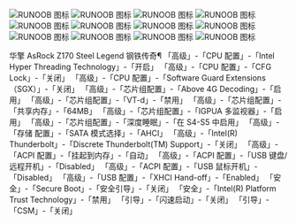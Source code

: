 ![RUNOOB 图标](info.png)
![RUNOOB 图标](bios/1.jpg)
![RUNOOB 图标](bios/2.jpg)
![RUNOOB 图标](bios/3.jpg)
![RUNOOB 图标](bios/4.jpg)
![RUNOOB 图标](bios/5.jpg)
![RUNOOB 图标](bios/6.jpg)
![RUNOOB 图标](bios/7.jpg)
![RUNOOB 图标](bios/8.jpg)
![RUNOOB 图标](bios/9.jpg)
![RUNOOB 图标](bios/10.jpg)
![RUNOOB 图标](bios/11.jpg)


华擎 AsRock Z170 Steel Legend 钢铁传奇¶
「高级」-「CPU 配置」-「Intel Hyper Threading Technology」-「开启」
「高级」-「CPU 配置」-「CFG Lock」-「关闭」
「高级」-「CPU 配置」-「Software Guard Extensions（SGX）」-「关闭」
「高级」-「芯片组配置」-「Above 4G Decoding」-「启用」
「高级」-「芯片组配置」-「VT-d」-「禁用」
「高级」-「芯片组配置」-「共享内存」-「64MB」
「高级」-「芯片组配置」-「IGPUA 多监视器」-「启用」
「高级」-「芯片组配置」-「深度睡眠」-「在 S4-S5 中启用」
「高级」-「存储 配置」-「SATA 模式选择」-「AHCI」
「高级」-「Intel(R) Thunderbolt」-「Discrete Thunderbolt(TM) Support」-「关闭」
「高级」-「ACPI 配置」-「挂起到内存」-「自动」
「高级」-「ACPI 配置」-「USB 键盘/远程开机」-「Disabled」
「高级」-「ACPI 配置」-「USB 鼠标开机」-「Disabled」
「高级」-「USB 配置」-「XHCI Hand-off」-「Enabled」
「安全」-「Secure Boot」-「安全引导」-「关闭」
「安全」-「Intel(R) Platform Trust Technology」-「禁用」
「引导」-「闪速启动」-「关闭」
「引导」-「CSM」-「关闭」
